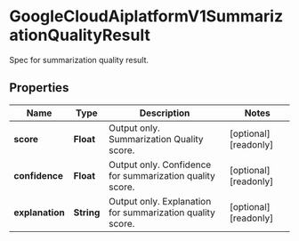 

# GoogleCloudAiplatformV1SummarizationQualityResult

Spec for summarization quality result.

## Properties

| Name | Type | Description | Notes |
|------------ | ------------- | ------------- | -------------|
|**score** | **Float** | Output only. Summarization Quality score. |  [optional] [readonly] |
|**confidence** | **Float** | Output only. Confidence for summarization quality score. |  [optional] [readonly] |
|**explanation** | **String** | Output only. Explanation for summarization quality score. |  [optional] [readonly] |



